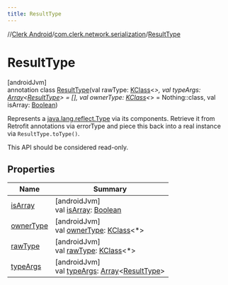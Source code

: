 ```yaml
---
title: ResultType
---
```

//[Clerk Android](../../../index.html)/[com.clerk.network.serialization](../index.html)/[ResultType](index.html)



# ResultType



[androidJvm]\
annotation class [ResultType](index.html)(val rawType: [KClass](https://kotlinlang.org/api/latest/jvm/stdlib/kotlin-stdlib/kotlin.reflect/-k-class/index.html)&lt;*&gt;, val typeArgs: [Array](https://kotlinlang.org/api/latest/jvm/stdlib/kotlin-stdlib/kotlin/-array/index.html)&lt;[ResultType](index.html)&gt; = [], val ownerType: [KClass](https://kotlinlang.org/api/latest/jvm/stdlib/kotlin-stdlib/kotlin.reflect/-k-class/index.html)&lt;*&gt; = Nothing::class, val isArray: [Boolean](https://kotlinlang.org/api/latest/jvm/stdlib/kotlin-stdlib/kotlin/-boolean/index.html))

Represents a [java.lang.reflect.Type](https://developer.android.com/reference/kotlin/java/lang/reflect/Type.html) via its components. Retrieve it from Retrofit annotations via errorType and piece this back into a real instance via `ResultType.toType()`.



This API should be considered read-only.



## Properties


| Name | Summary |
|---|---|
| [isArray](is-array.html) | [androidJvm]<br>val [isArray](is-array.html): [Boolean](https://kotlinlang.org/api/latest/jvm/stdlib/kotlin-stdlib/kotlin/-boolean/index.html) |
| [ownerType](owner-type.html) | [androidJvm]<br>val [ownerType](owner-type.html): [KClass](https://kotlinlang.org/api/latest/jvm/stdlib/kotlin-stdlib/kotlin.reflect/-k-class/index.html)&lt;*&gt; |
| [rawType](raw-type.html) | [androidJvm]<br>val [rawType](raw-type.html): [KClass](https://kotlinlang.org/api/latest/jvm/stdlib/kotlin-stdlib/kotlin.reflect/-k-class/index.html)&lt;*&gt; |
| [typeArgs](type-args.html) | [androidJvm]<br>val [typeArgs](type-args.html): [Array](https://kotlinlang.org/api/latest/jvm/stdlib/kotlin-stdlib/kotlin/-array/index.html)&lt;[ResultType](index.html)&gt; |

